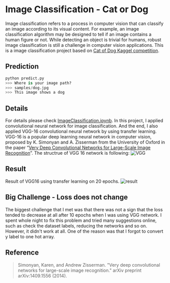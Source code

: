 # Image Classification - Cat or Dog

Image classification refers to a process in computer vision that can classify an image according to its visual content. For example, an image classification algorithm may be designed to tell if an image contains a human figure or not. While detecting an object is trivial for humans, robust image classification is still a challenge in computer vision applications. This is a image classification project based on [Cat of Dog Kaggel competition](https://www.kaggle.com/c/dogs-vs-cats/overview/description).
## Prediction
```python
python predict.py
>>> Where is your image path?
>>> samples/dog.jpg
>>> This image shows a dog
```
## Details 
For details please check [ImageClassification.ipynb](https://github.com/patrick013/Image-Classification-CNN-and-VGG/blob/master/Dog_vs_Cat.ipynb).
In this project, I applied convolutional neural network for image classification. And the end, I also applied VGG-16 convolutional neural network by using transfer learning. VGG-16 is a popular deep learning neural network in computer vision, proposed by K. Simonyan and A. Zisserman from the University of Oxford in the paper “[Very Deep Convolutional Networks for Large-Scale Image Recognition](https://arxiv.org/abs/1409.1556)”. The structrue of VGG 16 network is following:
![VGG](https://neurohive.io/wp-content/uploads/2018/11/vgg16-1-e1542731207177.png)

## Result 
Result of VGG16 using transfer learning on 20 epochs.
![result](https://raw.githubusercontent.com/patrick013/Image-Classification-CNN-and-VGG/master/pictures/a.png)

## Big Challenge - Loss does not change

The biggest challenge that I met was that there was not a sign that the loss tended to decrease at all after 10 epochs when I was using VGG network. I spent whole night to fix this problem and tried many suggestions online, such as check the dataset labels, reducing the networks and so on. However, it didn't work at all. One of the reason was that I forgot to convert y label to one hot array.

## Reference

>Simonyan, Karen, and Andrew Zisserman. "Very deep convolutional networks for large-scale image recognition." arXiv preprint arXiv:1409.1556 (2014).
